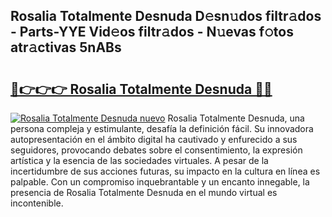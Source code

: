 ## Rosalia Totalmente Desnuda D𝚎sn𝚞dos filtr𝚊dos - Parts-YYE Vid𝚎os filtr𝚊dos - N𝚞evas f𝚘tos atr𝚊ctivas 5nABs

# <h2><a href="http://mb4lf7b.tromn.icu/?c=Rosalia+Totalmente+Desnuda">🔗👉👉👉 Rosalia Totalmente Desnuda 🔗🔗</a></h2>

[![Rosalia Totalmente Desnuda nuevo](https://i.imgur.com/pEAQMta.gif)](http://mb4lf7b.tromn.icu/?c=Rosalia+Totalmente+Desnuda)
Rosalia Totalmente Desnuda, una persona compleja y estimulante, desafía la definición fácil. Su innovadora autopresentación en el ámbito digital ha cautivado y enfurecido a sus seguidores, provocando debates sobre el consentimiento, la expresión artística y la esencia de las sociedades virtuales. A pesar de la incertidumbre de sus acciones futuras, su impacto en la cultura en línea es palpable. Con un compromiso inquebrantable y un encanto innegable, la presencia de Rosalia Totalmente Desnuda en el mundo virtual es incontenible.
